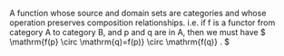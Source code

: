 A function whose source and domain sets are categories and whose
operation preserves composition relationships. i.e. if f is a functor
from category A to category B, and p and q are in A, then we must have
$ \mathrm{f(p} \circ \mathrm{q)=f(p)} \circ \mathrm{f(q)} . $
